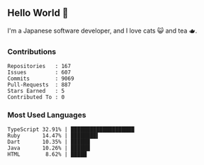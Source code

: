 ## Hello World 👋

I'm a Japanese software developer, and I love cats 😺 and tea 🫖.

### Contributions

    Repositories   : 167
    Issues         : 607
    Commits        : 9069
    Pull-Requests  : 887
    Stars Earned   : 5
    Contributed To : 0

### Most Used Languages

    TypeScript 32.91% | ████████████████████
    Ruby       14.47% | ████████▌
    Dart       10.35% | ██████
    Java       10.26% | ██████
    HTML        8.62% | █████
